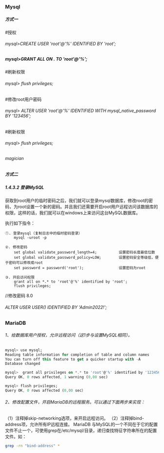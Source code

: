 ### Mysql

##### 方式一

#授权

###### mysql>CREATE USER 'root'@'%' IDENTIFIED BY 'root';

##### mysql>GRANT ALL ON *.* TO 'root'@'%';

#刷新权限

###### mysql> flush privileges;

#修改root用户密码

###### mysql> ALTER USER 'root'@'%' IDENTIFIED WITH mysql_native_password BY '123456';

#刷新权限

###### mysql> flush privileges;

###### magician



##### 方式二

##### 1.4.3.2 登录MySQL

获取到root用户的临时密码之后，我们就可以登录mysql数据库，修改root的密码，为root设置一个新的密码。并且我们还需要开启root用户远程访问该数据库的权限，这样的话，我们就可以在windows上来访问这台MySQL数据库。

执行如下指令： 

```
①. 登录mysql（复制日志中的临时密码登录）
	mysql -uroot -p								

②. 修改密码
    set global validate_password_length=4;			设置密码长度最低位数
    set global validate_password_policy=LOW;		设置密码安全等级低，便于密码可以修改成root
    set password = password('root');				设置密码为root
    
③. 开启访问权限
    grant all on *.* to 'root'@'%' identified by 'root';
    flush privileges;
```







//修改密码 8.0

###### ALTER USER USER() IDENTIFIED BY 'Admin2022!'; 



### MariaDB

###### 1、给数据库用户授权，允许远程访问（这1步与设置MySQL相同）。

```dart
mysql> use mysql;
Reading table information for completion of table and column names
You can turn off this feature to get a quicker startup with -A
Database changed

mysql>  grant all privileges on *.* to 'root'@'%' identified by '123456' with grant option;
Query OK, 0 rows affected, 1 warning (0,00 sec)

mysql> flush privileges;
Query OK, 0 rows affected (0,00 sec）
```



###### 2、修改配置文件，开启MariaDB的远程服务。可以通过下面两步来实现：

 （1）注释掉skip-networking选项，来开启远程访问。
 （2）注释掉bind-address项，允许所有IP远程连接。
 MariaDB 与MySQL的一个不同在于它的配置文件不止一个，可使用grep在/etc/mysql/目录，递归查找特征字符串所在的配置文件。如：

```bash
grep -rn "bind-address" *
```

